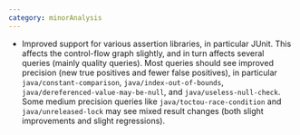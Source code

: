 ```yaml
---
category: minorAnalysis
---
```

* Improved support for various assertion libraries, in particular JUnit. This affects the control-flow graph slightly, and in turn affects several queries (mainly quality queries). Most queries should see improved precision (new true positives and fewer false positives), in particular `java/constant-comparison`, `java/index-out-of-bounds`, `java/dereferenced-value-may-be-null`, and `java/useless-null-check`. Some medium precision queries like `java/toctou-race-condition` and `java/unreleased-lock` may see mixed result changes (both slight improvements and slight regressions).
